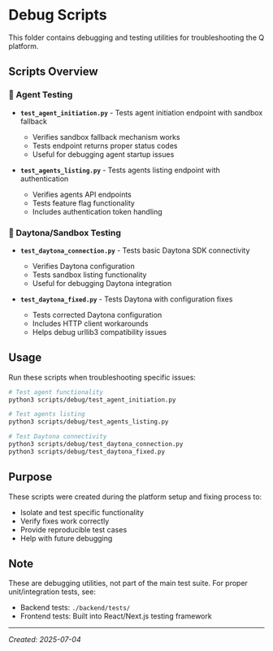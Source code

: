 # Debug Scripts

This folder contains debugging and testing utilities for troubleshooting the Q platform.

## Scripts Overview

### 🧪 Agent Testing
- **`test_agent_initiation.py`** - Tests agent initiation endpoint with sandbox fallback
  - Verifies sandbox fallback mechanism works
  - Tests endpoint returns proper status codes
  - Useful for debugging agent startup issues

- **`test_agents_listing.py`** - Tests agents listing endpoint with authentication
  - Verifies agents API endpoints
  - Tests feature flag functionality
  - Includes authentication token handling

### 🔧 Daytona/Sandbox Testing
- **`test_daytona_connection.py`** - Tests basic Daytona SDK connectivity
  - Verifies Daytona configuration
  - Tests sandbox listing functionality
  - Useful for debugging Daytona integration

- **`test_daytona_fixed.py`** - Tests Daytona with configuration fixes
  - Tests corrected Daytona configuration
  - Includes HTTP client workarounds
  - Helps debug urllib3 compatibility issues

## Usage

Run these scripts when troubleshooting specific issues:

```bash
# Test agent functionality
python3 scripts/debug/test_agent_initiation.py

# Test agents listing
python3 scripts/debug/test_agents_listing.py

# Test Daytona connectivity
python3 scripts/debug/test_daytona_connection.py
python3 scripts/debug/test_daytona_fixed.py
```

## Purpose

These scripts were created during the platform setup and fixing process to:
- Isolate and test specific functionality
- Verify fixes work correctly
- Provide reproducible test cases
- Help with future debugging

## Note

These are debugging utilities, not part of the main test suite. For proper unit/integration tests, see:
- Backend tests: `./backend/tests/`
- Frontend tests: Built into React/Next.js testing framework

---
*Created: 2025-07-04*